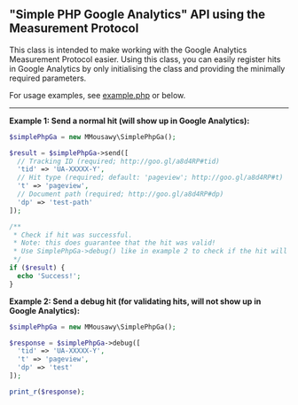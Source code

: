 "Simple PHP Google Analytics" API using the Measurement Protocol
---
This class is intended to make working with the Google Analytics Measurement
Protocol easier. Using this class, you can easily register hits in Google
Analytics by only initialising the class and providing the minimally required
parameters.

For usage examples, see [example.php](https://github.com/mmousawy/simple-php-ga/blob/master/example.php) or below.

---

**Example 1: Send a normal hit (will show up in Google Analytics):**
```php
$simplePhpGa = new MMousawy\SimplePhpGa();

$result = $simplePhpGa->send([
  // Tracking ID (required; http://goo.gl/a8d4RP#tid)
  'tid' => 'UA-XXXXX-Y',
  // Hit type (required; default: 'pageview'; http://goo.gl/a8d4RP#t)
  't' => 'pageview',
  // Document path (required; http://goo.gl/a8d4RP#dp)
  'dp' => 'test-path'
]);

/**
 * Check if hit was successful.
 * Note: this does guarantee that the hit was valid!
 * Use SimplePhpGa->debug() like in example 2 to check if the hit will be accepted.
 */
if ($result) {
  echo 'Success!';
}
```

**Example 2: Send a debug hit (for validating hits, will not show up in Google Analytics):**
```php
$simplePhpGa = new MMousawy\SimplePhpGa();

$response = $simplePhpGa->debug([
  'tid' => 'UA-XXXXX-Y',
  't' => 'pageview',
  'dp' => 'test'
]);

print_r($response);
```
